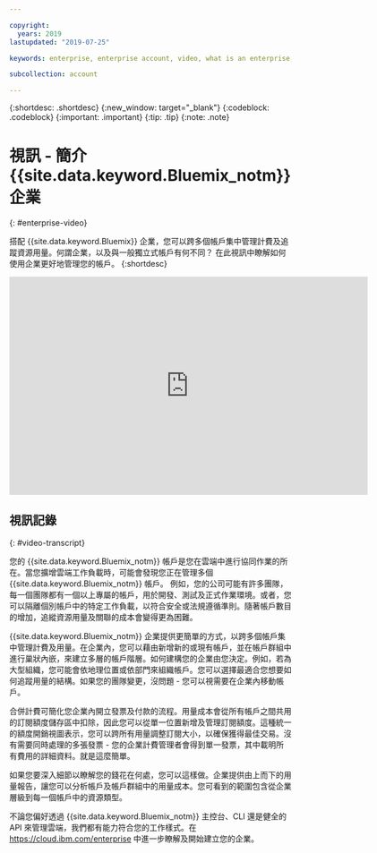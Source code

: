 ```yaml
---

copyright:
  years: 2019
lastupdated: "2019-07-25"

keywords: enterprise, enterprise account, video, what is an enterprise, introduction, intro

subcollection: account

---
```


{:shortdesc: .shortdesc}
{:new_window: target="_blank"}
{:codeblock: .codeblock}
{:important: .important}
{:tip: .tip}
{:note: .note}

# 視訊 - 簡介 {{site.data.keyword.Bluemix_notm}}企業
{: #enterprise-video}

搭配 {{site.data.keyword.Bluemix}} 企業，您可以跨多個帳戶集中管理計費及追蹤資源用量。何謂企業，以及與一般獨立式帳戶有何不同？ 在此視訊中瞭解如何使用企業更好地管理您的帳戶。
{:shortdesc}

<div class="embed-responsive embed-responsive-16by9" data-hd-video="video">
  <iframe class="embed-responsive-item" id="youtubeplayer" title="簡介 IBM Cloud 企業" type="text/html" width="640" height="390" src="https://www.youtube.com/embed/3-LEmMamaxA" frameborder="0" webkitallowfullscreen mozallowfullscreen allowfullscreen> </iframe>
</div>

## 視訊記錄
{: #video-transcript}

您的 {{site.data.keyword.Bluemix_notm}} 帳戶是您在雲端中進行協同作業的所在。當您擴增雲端工作負載時，可能會發現您正在管理多個 {{site.data.keyword.Bluemix_notm}} 帳戶。 例如，您的公司可能有許多團隊，每一個團隊都有一個以上專屬的帳戶，用於開發、測試及正式作業環境。或者，您可以隔離個別帳戶中的特定工作負載，以符合安全或法規遵循準則。隨著帳戶數目的增加，追縱資源用量及關聯的成本會變得更為困難。

{{site.data.keyword.Bluemix_notm}} 企業提供更簡單的方式，以跨多個帳戶集中管理計費及用量。在企業內，您可以藉由新增新的或現有帳戶，並在帳戶群組中進行巢狀內嵌，來建立多層的帳戶階層。如何建構您的企業由您決定。例如，若為大型組織，您可能會依地理位置或依部門來組織帳戶。您可以選擇最適合您想要如何追蹤用量的結構。如果您的團隊變更，沒問題 - 您可以視需要在企業內移動帳戶。

合併計費可簡化您企業內開立發票及付款的流程。用量成本會從所有帳戶之間共用的訂閱額度儲存區中扣除，因此您可以從單一位置新增及管理訂閱額度。這種統一的額度開銷視圖表示，您可以跨所有用量調整訂閱大小，以確保獲得最佳交易。沒有需要同時處理的多張發票 - 您的企業計費管理者會得到單一發票，其中載明所有費用的詳細資料。就是這麼簡單。

如果您要深入細節以瞭解您的錢花在何處，您可以這樣做。企業提供由上而下的用量報告，讓您可以分析帳戶及帳戶群組中的用量成本。您可看到的範圍包含從企業層級到每一個帳戶中的資源類型。

不論您偏好透過 {{site.data.keyword.Bluemix_notm}} 主控台、CLI 還是健全的 API 來管理雲端，我們都有能力符合您的工作樣式。在 https://cloud.ibm.com/enterprise 中進一步瞭解及開始建立您的企業。

